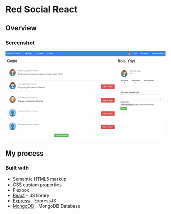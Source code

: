 # Red Social React

## Overview

### Screenshot

![](./design/red-social-react-design.jpg)

## My process

### Built with

- Semantic HTML5 markup
- CSS custom properties
- Flexbox
- [React](https://reactjs.org/) - JS library
- [Express](https://expressjs.com/) - ExpressJS 
- [MongoDB](https://www.mongodb.com/) - MongoDB Database

